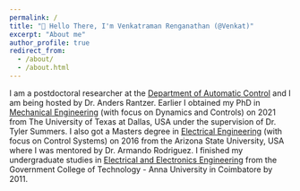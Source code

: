 ```yaml
---
permalink: /
title: "👋 Hello There, I'm Venkatraman Renganathan (@Venkat)"
excerpt: "About me"
author_profile: true
redirect_from: 
  - /about/
  - /about.html
---
```


I am a postdoctoral researcher at the [Department of Automatic Control](https://control.lth.se) and I am being hosted by Dr. Anders Rantzer. Earlier I obtained my PhD in [Mechanical Engineering](https://me.utdallas.edu) (with focus on Dynamics and Controls) on 2021 from The University of Texas at Dallas, USA under the supervision of Dr. Tyler Summers. I also got a Masters degree in [Electrical Engineering](https://ecee.engineering.asu.edu) (with focus on Control Systems) on 2016 from the Arizona State University, USA where I was mentored by Dr. Armando Rodriguez. I finished my undergraduate studies in [Electrical and Electronics Engineering](https://gct.ac.in/19/department-eee-about-department) from the Government College of Technology - Anna University in Coimbatore by 2011.
